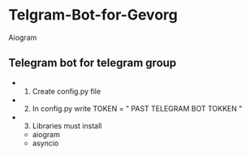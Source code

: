 # Telgram-Bot-for-Gevorg
Aiogram

## Telegram bot for telegram group
* 1. Create config.py file
* 2. In config.py write TOKEN = " PAST TELEGRAM BOT TOKKEN "
* 3. Libraries must install
   - aiogram
   - asyncio


    
